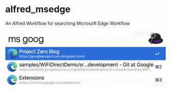 # alfred_msedge
An Alfred Workflow for searching  Microsoft Edge Workflow


![Preview](preview.png)
